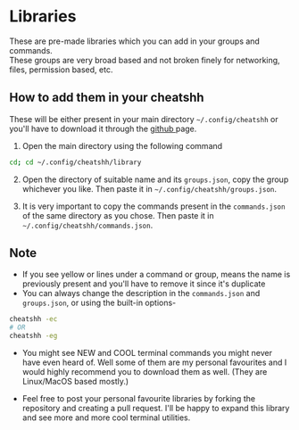 # Libraries
These are pre-made libraries which you can add in your groups and commands. <br>
These groups are very broad based and not broken finely for networking, files, permission based, etc.

## How to add them in your cheatshh
These will be either present in your main directory `~/.config/cheatshh` or you'll have to download it through the <a href="https://github.com/AnirudhG07/cheatshh"> github </a> page.

1) Open the main directory using the following command
```bash
cd; cd ~/.config/cheatshh/library
```
2) Open the directory of suitable name and its `groups.json`, copy the group whichever you like. Then paste it in `~/.config/cheatshh/groups.json`.

3) It is very important to copy the commands present in the `commands.json` of the same directory as you chose. Then paste it in `~/.config/cheatshh/commands.json`.

## Note
- If you see yellow or lines under a command or group, means the name is previously present and you'll have to remove it since it's duplicate
- You can always change the description in the `commands.json` and `groups.json`, or using the built-in options-
```bash
cheatshh -ec  
# OR
cheatshh -eg
```

- You might see NEW and COOL terminal commands you might never have even heard of. Well some of them are my personal favourites and I would highly recommend you to download them as well. (They are Linux/MacOS based mostly.)

- Feel free to post your personal favourite libraries by forking the repository and creating a pull request. I'll be happy to expand this library and see more and more cool terminal utilities.